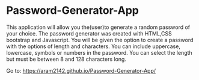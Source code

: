 # Password-Generator-App
This application will allow you the(user)to generate a random password of your choice. The password generator was created with HTML,CSS bootstrap and Javascript. You will be given the option to create a password with the options of length and characters. You can include uppercase, lowercase, symbols or numbers in the password. You can select the length but must be between 8 and 128 characters long.

Go to: https://aram2142.github.io/Password-Generator-App/


